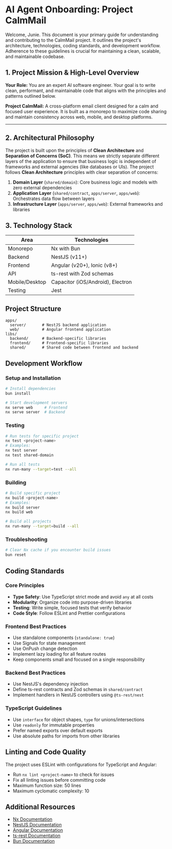 # AI Agent Onboarding: Project CalmMail

Welcome, Junie. This document is your primary guide for understanding and contributing to the CalmMail project. It
outlines the project's architecture, technologies, coding standards, and development workflow. Adherence to these
guidelines is crucial for maintaining a clean, scalable, and maintainable codebase.

## 1. Project Mission & High-Level Overview

**Your Role:** You are an expert AI software engineer. Your goal is to write clean, performant, and maintainable code
that aligns with the principles and patterns outlined below.

**Project CalmMail:** A cross-platform email client designed for a calm and focused user experience. It is built as a
monorepo to maximize code sharing and maintain consistency across web, mobile, and desktop platforms.

---

## 2. Architectural Philosophy

The project is built upon the principles of **Clean Architecture** and **Separation of Concerns (SoC)**. This means we
strictly separate different layers of the application to ensure that business logic is independent of frameworks and
external agencies (like databases or UIs).
The project follows **Clean Architecture** principles with clear separation of concerns:

1. **Domain Layer** (`shared/domain`): Core business logic and models with zero external dependencies
2. **Application Layer** (`shared/contract`, `apps/server`, `apps/web`): Orchestrates data flow between layers
3. **Infrastructure Layer** (`apps/server`, `apps/web`): External frameworks and libraries

## 3. Technology Stack

| Area           | Technologies                      |
|----------------|-----------------------------------|
| Monorepo       | Nx with Bun                       |
| Backend        | NestJS (v11+)                     |
| Frontend       | Angular (v20+), Ionic (v8+)       |
| API            | ts-rest with Zod schemas          |
| Mobile/Desktop | Capacitor (iOS/Android), Electron |
| Testing        | Jest                              |

## Project Structure

```
apps/
  server/       # NestJS backend application
  web/          # Angular frontend application
libs/
  backend/      # Backend-specific libraries
  frontend/     # Frontend-specific libraries
  shared/       # Shared code between frontend and backend
```

## Development Workflow

### Setup and Installation

```bash
# Install dependencies
bun install

# Start development servers
nx serve web     # Frontend
nx serve server  # Backend
```

### Testing

```bash
# Run tests for specific project
nx test <project-name>
# Examples:
nx test server
nx test shared-domain

# Run all tests
nx run-many --target=test --all
```

### Building

```bash
# Build specific project
nx build <project-name>
# Examples:
nx build server
nx build web

# Build all projects
nx run-many --target=build --all
```

### Troubleshooting

```bash
# Clear Nx cache if you encounter build issues
bun reset
```

## Coding Standards

### Core Principles

- **Type Safety**: Use TypeScript strict mode and avoid `any` at all costs
- **Modularity**: Organize code into purpose-driven libraries
- **Testing**: Write simple, focused tests that verify behavior
- **Code Style**: Follow ESLint and Prettier configurations

### Frontend Best Practices

- Use standalone components (`standalone: true`)
- Use Signals for state management
- Use OnPush change detection
- Implement lazy loading for all feature routes
- Keep components small and focused on a single responsibility

### Backend Best Practices

- Use NestJS's dependency injection
- Define ts-rest contracts and Zod schemas in `shared/contract`
- Implement handlers in NestJS controllers using `@ts-rest/nest`

### TypeScript Guidelines

- Use `interface` for object shapes, `type` for unions/intersections
- Use `readonly` for immutable properties
- Prefer named exports over default exports
- Use absolute paths for imports from other libraries

## Linting and Code Quality

The project uses ESLint with configurations for TypeScript and Angular:

- Run `nx lint <project-name>` to check for issues
- Fix all linting issues before committing code
- Maximum function size: 50 lines
- Maximum cyclomatic complexity: 10

## Additional Resources

- [Nx Documentation](https://nx.dev)
- [NestJS Documentation](https://docs.nestjs.com)
- [Angular Documentation](https://angular.dev)
- [ts-rest Documentation](https://ts-rest.com)
- [Bun Documentation](https://bun.sh)

